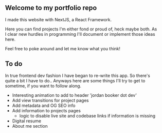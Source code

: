 ## Welcome to my portfolio repo
I made this website with NextJS, a React Framework.

Here you can find projects I'm either fond or proud of, heck maybe both. As I clear new hurdles in programming I'll document or implement those ideas here.

Feel free to poke around and let me know what you think!

## To do
In true frontend dev fashion I have began to re-write this app. So there's quite a bit I have to do.. Anyways here are some things I'll try to get to sometime, if you want to follow along.

- Interesting animation to add to header 'jordan booker dot dev'
- Add view transitions for project pages
- Add metadata and OG SEO info
- Add information to projects pages
    - logic to disable live site and codebase links if information is missing
- Digital resume
- About me section